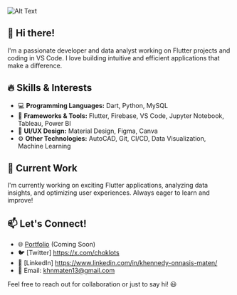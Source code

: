 
![Alt Text](https://pokemonrevolution.net/forum/uploads/monthly_2023_07/gengar-cute-laugh-2s846klk8jhiz7mk.gif.dbac6d1dff446f3826803b578d13d4f5.gif)

## 👋 Hi there!
I'm a passionate developer and data analyst working on Flutter projects and coding in VS Code. I love building intuitive and efficient applications that make a difference.

## 🔥 Skills & Interests
- 💻 **Programming Languages:** Dart, Python, MySQL
- 📱 **Frameworks & Tools:** Flutter, Firebase, VS Code, Jupyter Notebook, Tableau, Power BI
- 🎨 **UI/UX Design:** Material Design, Figma, Canva
- ⚙️ **Other Technologies:** AutoCAD, Git, CI/CD, Data Visualization, Machine Learning

## 🚀 Current Work
I'm currently working on exciting Flutter applications, analyzing data insights, and optimizing user experiences. Always eager to learn and improve!

## 📫 Let's Connect!
- 🌐 [Portfolio](#) (Coming Soon)
- 🐦 [Twitter] https://x.com/choklots
- 💼 [LinkedIn] https://www.linkedin.com/in/khennedy-onnasis-maten/
- 📧 Email: khnmaten13@gmail.com

Feel free to reach out for collaboration or just to say hi! 😃

